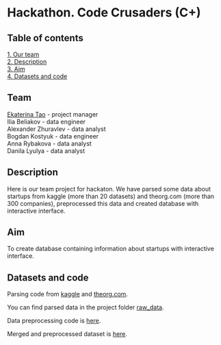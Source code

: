 # Hackathon. Code Crusaders (C+)

## Table of contents 
[1. Our team](https://github.com/ekaterinatao/hackathon_Code_Crusaders#team)   
[2. Description](https://github.com/ekaterinatao/hackathon_Code_Crusaders#description)   
[3. Aim](https://github.com/ekaterinatao/hackathon_Code_Crusaders#aim)  
[4. Datasets and code](https://github.com/ekaterinatao/hackathon_Code_Crusaders#datasets)    

## Team
[Ekaterina Tao](https://github.com/ekaterinatao) - project manager  
Ilia Beliakov - data engineer   
Alexander Zhuravlev - data analyst  
Bogdan Kostyuk - data engineer  
Anna Rybakova - data analyst   
Danila Lyulya - data analyst  

## Description
Here is our team project for hackaton. We have parsed some data about startups from kaggle (more than 20 datasets) and theorg.com (more than 300 companies), preprocessed this data and created database with interactive interface.   

## Aim
To create database containing information about startups with interactive interface.   

## Datasets and code
Parsing code from [kaggle]() and [theorg.com]().  

You can find parsed data in the project folder [raw_data](https://github.com/ekaterinatao/hackathon_Code_Crusaders/tree/master/raw_data).  

Data preprocessing code is [here]().  
  
Merged and preprocessed dataset is [here](https://github.com/ekaterinatao/hackathon_Code_Crusaders/blob/master/final_dataset.csv).  